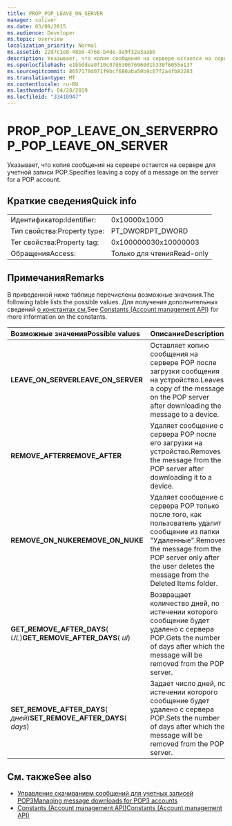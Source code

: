 ```yaml
---
title: PROP_POP_LEAVE_ON_SERVER
manager: soliver
ms.date: 03/09/2015
ms.audience: Developer
ms.topic: overview
localization_priority: Normal
ms.assetid: 22d7c1e8-48b9-4768-b4de-9a9f32a3aabb
description: Указывает, что копия сообщения на сервере остается на сервере для учетной записи POP.
ms.openlocfilehash: e1bbddea0f10c07d630676960d1b330f6055e137
ms.sourcegitcommit: 8657170d071f9bcf680aba50b9c07f2a4fb82283
ms.translationtype: MT
ms.contentlocale: ru-RU
ms.lasthandoff: 04/28/2019
ms.locfileid: "33410947"
---
```

# <a name="prop_pop_leave_on_server"></a><span data-ttu-id="f06e5-103">PROP_POP_LEAVE_ON_SERVER</span><span class="sxs-lookup"><span data-stu-id="f06e5-103">PROP_POP_LEAVE_ON_SERVER</span></span>

<span data-ttu-id="f06e5-104">Указывает, что копия сообщения на сервере остается на сервере для учетной записи POP.</span><span class="sxs-lookup"><span data-stu-id="f06e5-104">Specifies leaving a copy of a message on the server for a POP account.</span></span>
  
## <a name="quick-info"></a><span data-ttu-id="f06e5-105">Краткие сведения</span><span class="sxs-lookup"><span data-stu-id="f06e5-105">Quick info</span></span>

|||
|:-----|:-----|
|<span data-ttu-id="f06e5-106">Идентификатор:</span><span class="sxs-lookup"><span data-stu-id="f06e5-106">Identifier:</span></span>  <br/> |<span data-ttu-id="f06e5-107">0x1000</span><span class="sxs-lookup"><span data-stu-id="f06e5-107">0x1000</span></span>  <br/> |
|<span data-ttu-id="f06e5-108">Тип свойства:</span><span class="sxs-lookup"><span data-stu-id="f06e5-108">Property type:</span></span>  <br/> |<span data-ttu-id="f06e5-109">PT_DWORD</span><span class="sxs-lookup"><span data-stu-id="f06e5-109">PT_DWORD</span></span>  <br/> |
|<span data-ttu-id="f06e5-110">Тег свойства:</span><span class="sxs-lookup"><span data-stu-id="f06e5-110">Property tag:</span></span>  <br/> |<span data-ttu-id="f06e5-111">0x10000003</span><span class="sxs-lookup"><span data-stu-id="f06e5-111">0x10000003</span></span>  <br/> |
|<span data-ttu-id="f06e5-112">Обращения</span><span class="sxs-lookup"><span data-stu-id="f06e5-112">Access:</span></span>  <br/> |<span data-ttu-id="f06e5-113">Только для чтения</span><span class="sxs-lookup"><span data-stu-id="f06e5-113">Read-only</span></span>  <br/> |
   
## <a name="remarks"></a><span data-ttu-id="f06e5-114">Примечания</span><span class="sxs-lookup"><span data-stu-id="f06e5-114">Remarks</span></span>

<span data-ttu-id="f06e5-115">В приведенной ниже таблице перечислены возможные значения.</span><span class="sxs-lookup"><span data-stu-id="f06e5-115">The following table lists the possible values.</span></span> <span data-ttu-id="f06e5-116">Для получения дополнительных сведений [о константах см.](constants-account-management-api.md)</span><span class="sxs-lookup"><span data-stu-id="f06e5-116">See [Constants (Account management API)](constants-account-management-api.md) for more information on the constants.</span></span> 
  
|<span data-ttu-id="f06e5-117">**Возможные значения**</span><span class="sxs-lookup"><span data-stu-id="f06e5-117">**Possible values**</span></span>|<span data-ttu-id="f06e5-118">**Описание**</span><span class="sxs-lookup"><span data-stu-id="f06e5-118">**Description**</span></span>|
|:-----|:-----|
|<span data-ttu-id="f06e5-119">**LEAVE_ON_SERVER**</span><span class="sxs-lookup"><span data-stu-id="f06e5-119">**LEAVE_ON_SERVER**</span></span> <br/> |<span data-ttu-id="f06e5-120">Оставляет копию сообщения на сервере POP после загрузки сообщения на устройство.</span><span class="sxs-lookup"><span data-stu-id="f06e5-120">Leaves a copy of the message on the POP server after downloading the message to a device.</span></span>  <br/> |
|<span data-ttu-id="f06e5-121">**REMOVE_AFTER**</span><span class="sxs-lookup"><span data-stu-id="f06e5-121">**REMOVE_AFTER**</span></span> <br/> |<span data-ttu-id="f06e5-122">Удаляет сообщение с сервера POP после его загрузки на устройство.</span><span class="sxs-lookup"><span data-stu-id="f06e5-122">Removes the message from the POP server after downloading it to a device.</span></span>  <br/> |
|<span data-ttu-id="f06e5-123">**REMOVE_ON_NUKE**</span><span class="sxs-lookup"><span data-stu-id="f06e5-123">**REMOVE_ON_NUKE**</span></span> <br/> |<span data-ttu-id="f06e5-124">Удаляет сообщение с сервера POP только после того, как пользователь удалит сообщение из папки "Удаленные".</span><span class="sxs-lookup"><span data-stu-id="f06e5-124">Removes the message from the POP server only after the user deletes the message from the Deleted Items folder.</span></span>  <br/> |
|<span data-ttu-id="f06e5-125">**GET_REMOVE_AFTER_DAYS**( _UL_)</span><span class="sxs-lookup"><span data-stu-id="f06e5-125">**GET_REMOVE_AFTER_DAYS**( _ul_)</span></span>  <br/> |<span data-ttu-id="f06e5-126">Возвращает количество дней, по истечении которого сообщение будет удалено с сервера POP.</span><span class="sxs-lookup"><span data-stu-id="f06e5-126">Gets the number of days after which the message will be removed from the POP server.</span></span>  <br/> |
|<span data-ttu-id="f06e5-127">**SET_REMOVE_AFTER_DAYS**( _дней_)</span><span class="sxs-lookup"><span data-stu-id="f06e5-127">**SET_REMOVE_AFTER_DAYS**( _days_)</span></span>  <br/> |<span data-ttu-id="f06e5-128">Задает число дней, по истечении которого сообщение будет удалено с сервера POP.</span><span class="sxs-lookup"><span data-stu-id="f06e5-128">Sets the number of days after which the message will be removed from the POP server.</span></span>  <br/> |
   
## <a name="see-also"></a><span data-ttu-id="f06e5-129">См. также</span><span class="sxs-lookup"><span data-stu-id="f06e5-129">See also</span></span>

- [<span data-ttu-id="f06e5-130">Управление скачиванием сообщений для учетных записей POP3</span><span class="sxs-lookup"><span data-stu-id="f06e5-130">Managing message downloads for POP3 accounts</span></span>](managing-message-downloads-for-pop3-accounts.md) 
- [<span data-ttu-id="f06e5-131">Constants (Account management API)</span><span class="sxs-lookup"><span data-stu-id="f06e5-131">Constants (Account management API)</span></span>](constants-account-management-api.md)

